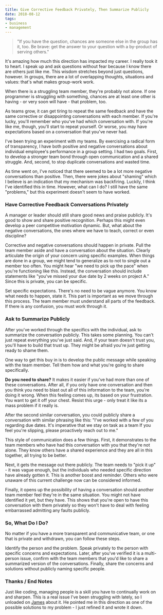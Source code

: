 ```yaml
---
title: Give Corrective Feedback Privately, Then Summarize Publicly
date: 2018-08-12
tags:
- business
- management
---
```

> "If you have the question, chances are someone else in the group has it, too. Be brave: get the answer to your question with a by-product of serving others." 

<!--more-->

It's amazing how much this direction has impacted my career. I really took it to heart. I speak up and ask questions without fear because I know there are others just like me. This wisdom stretches beyond just questions, however. In groups, there are a lot of overlapping thoughts, situations and values: that's what makes group-work work.

When there is a struggling team member, they're probably not alone. If one programmer is struggling with something, chances are at least one other is having - or very soon will have - that problem, too.  

As teams grow, it can get tiring to repeat the same feedback and have the same corrective or disappointing conversations with each member. If you're lucky, you'll remember who you've had which conversation with. If you're like me, though, you'll start to repeat yourself. Or worse, you may have expectations based on a conversation that you've never had.

I've been trying an experiment with my teams. By exercising a radical form of transparency, I have both positive and negative conversations about individual employee's performance in a group setting. I had two goals.  First, to develop a stronger team bond through open communication and a shared struggle.  And, second, to stop duplicate conversations and wasted time.

As time went on, I've noticed that there seemed to be a lot more negative conversations than positive.  Then, there were jokes about "shaming" which I believe is an indication that my mechanism was backfiring. Luckily, I think I've identified this in time.  However, what can I do? I still have the same "problems," but this experiment doesn't seem to have worked.

### Have Corrective Feedback Conversations Privately

A manager or leader should still share good news and praise publicly.  It's good to show and share positive recognition. Perhaps this might even develop a peer competitive motivation dynamic. But, what about the negative conversations, the ones where we have to teach, correct or even discipline?

Corrective and negative conversations should happen in private. Pull the team member aside and have a conversation about the situation. Clearly articulate the origin of your concern using specific examples.  When things are done in a group, we might tend to generalize as to not to single out a member too often.  You might hear "we need to pick up the pace" when you're functioning like this.  Instead, the conversation should include statements like "you've missed your due date by 2 weeks on project A." Since this is private, you can be specific.

Set specific expectations. There's no need to be vague anymore. You know what needs to happen, state it. This part is important as we move through this process. The team member must understand all parts of the feedback. If there is any confusion, you must work through it.

### Ask to Summarize Publicly

After you've worked through the specifics with the individual, ask to summarize the conversation publicly.  This takes some planning.  You can't just repeat everything you've just said. And, if your team doesn't trust you, you'll have to build that trust up. They might be afraid you're just getting ready to shame them.

One way to get this buy in is to develop the public message while speaking with the team member. Tell them how and what you're going to share specifically.

**Do you need to share?** It makes it easier if you've had more than one of these conversations. After all, if you only have one conversation and then you think you need to blast out all of this information to the team, you're doing it wrong. When this feeling comes up, its based on your frustration. You want to get it off your chest. Resist this urge - only treat it like its a mass problem if it really is.

After the second similar conversation, you could publicly share a conversation with similar phrasing like this: "I've worked with a few of you regarding due dates. It's imperative that we stay on task as a team If you feel you're slipping, please proactively reach out to me." 

This style of communication does a few things. First, it demonstrates to the team members who have had this conversation with you that they're not alone. They know others have a shared experience and they are all in this together, all trying to be better.

Next, it gets the message out there publicly. The team needs to "pick it up" - it was vague enough, but the individuals who needed specific direction have already gotten it.  This is another boost and reminder.  Others who were unaware of this current challenge now can be considered informed.

Finally, it opens up the possibility of having a conversation should another team member feel they're in the same situation. You might not have identified it yet, but they have. This shows that you're open to have this conversation with them privately so they won't have to deal with feeling embarrassed admitting any faults publicly.

### So, What Do I Do?

No matter if you have a more transparent and communicative team, or one that is private and withdrawn, you can follow these steps.

Identify the person and the problem. Speak privately to the person with specific concerns and expectations. Later, after you've verified it is a multi-person issue, confirm with the team members that you'd like to share a summarized version of the conversations. Finally, share the concerns and solutions without publicly naming specific people.

### Thanks / End Notes

Just like coding, managing people is a skill you have to continually work on and sharpen.  This is a real issue I've been struggling with lately, so I unloaded on [James](https://www.linkedin.com/in/jamesrodenkirch/) about it. He pointed me in this direction as one of the possible solutions to my problem - I just refined it and wrote it down.